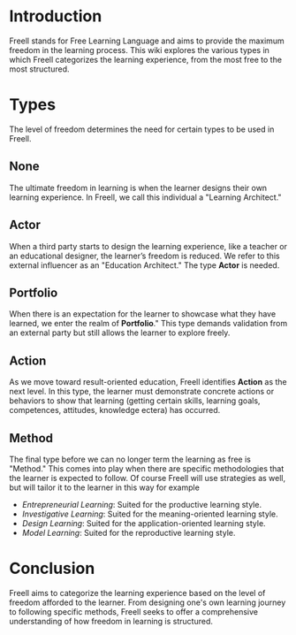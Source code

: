 # Introduction
Freell stands for Free Learning Language and aims to provide the maximum freedom in the learning process. This wiki explores the various types in which Freell categorizes the learning experience, from the most free to the most structured.

# Types
The level of freedom determines the need for certain types to be used in Freell.
## None
The ultimate freedom in learning is when the learner designs their own learning experience.
In Freell, we call this individual a "Learning Architect."

## Actor
When a third party starts to design the learning experience, like a teacher or an educational designer, the learner’s freedom is reduced. We refer to this external influencer as an "Education Architect." The type **Actor** is needed.

## Portfolio
When there is an expectation for the learner to showcase what they have learned, we enter the realm of **Portfolio**." This type demands validation from an external party but still allows the learner to explore freely.

## Action
As we move toward result-oriented education, Freell identifies **Action** as the next level. In this type, the learner must demonstrate concrete actions or behaviors to show that learning (getting certain skills, learning goals, competences, attitudes, knowledge ectera) has occurred.

## Method
The final type before we can no longer term the learning as free is "Method." This comes into play when there are specific methodologies that the learner is expected to follow. Of course Freell will use strategies as well, but will tailor it to the learner in this way for example
* _Entrepreneurial Learning_: Suited for the productive learning style.
* _Investigative Learning_: Suited for the meaning-oriented learning style.
* _Design Learning_: Suited for the application-oriented learning style.
* _Model Learning_: Suited for the reproductive learning style.

# Conclusion
Freell aims to categorize the learning experience based on the level of freedom afforded to the learner. From designing one's own learning journey to following specific methods, Freell seeks to offer a comprehensive understanding of how freedom in learning is structured.

